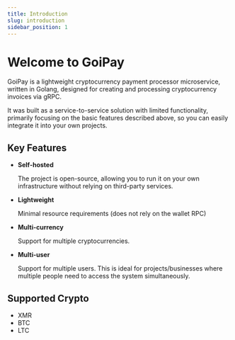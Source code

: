 ```yaml
---
title: Introduction
slug: introduction
sidebar_position: 1
---
```


# Welcome to GoiPay

GoiPay is a lightweight cryptocurrency payment processor microservice, written in Golang, designed for creating and processing cryptocurrency invoices via gRPC.

It was built as a service-to-service solution with limited functionality, primarily focusing on the basic features described above, so you can easily integrate it into your own projects.

## Key Features

- **Self-hosted**

    The project is open-source, allowing you to run it on your own infrastructure without relying on third-party services.

- **Lightweight**

    Minimal resource requirements (does not rely on the wallet RPC)

- **Multi-currency**

    Support for multiple cryptocurrencies.

- **Multi-user**
    
    Support for multiple users. This is ideal for projects/businesses where multiple people need to access the system simultaneously.

## Supported Crypto
- XMR
- BTC
- LTC